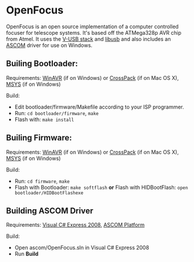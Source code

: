 OpenFocus
=========
OpenFocus is an open source implementation of a computer controlled focuser for
telescope systems. It's based off the ATMega328p AVR chip from Atmel. It uses
the [V-USB stack][vusb] and [libusb][libusb] and also includes an
[ASCOM][ascom] driver for use on Windows.

Builing Bootloader:
---------

Requirements:  [WinAVR][winavr] (if on Windows) or [CrossPack][crosspack] (if on Mac OS X), [MSYS][msys] (if on Windows)

Build:

- Edit bootloader/firmware/Makefile according to your ISP programmer.
- Run: `cd bootloader/firmware`, `make`
- Flash with: `make install`

Builing Firmware:
---------

Requirements:  [WinAVR][winavr] (if on Windows) or [CrossPack][crosspack] (if on Mac OS X), [MSYS][msys] (if on Windows)

Build:

- Run: `cd firmware`, `make`
- Flash with Bootloader: `make softflash` **or** Flash with HIDBootFlash: `open bootloader/HIDBootFlashexe`

Building ASCOM Driver
-----------

Requirements: [Visual C# Express 2008][c#], [ASCOM Platform][ascom]

Build:

- Open ascom/OpenFocus.sln in Visual C# Express 2008
- Run **Build**

[vusb]:http://www.obdev.at/products/vusb/index.html
[libusb]:http://www.libusb.org/
[winavr]:http://winavr.sourceforge.net/
[crosspack]:http://www.obdev.at/products/crosspack/index.html
[msys]:http://www.mingw.org/wiki/MSYS
[ascom]:http://ascom-standards.org/
[c#]:http://www.microsoft.com/express/Downloads/#2008-Visual-CS

